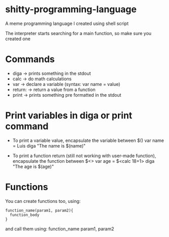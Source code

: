 # shitty-programming-language
A meme programming language I created using shell script

The interpreter starts searching for a main function, so make sure you created one

# Commands
- diga -> prints something in the stdout
- calc -> do math calculations
- var  -> declare a variable (syntax: var name = value)
- return: -> return a value from a function
- print -> prints something pre formatted in the stdout

# Print variables in diga or print command
- To print a variable value, encapsulate the variable between $()
    var name = Luis
    diga "The name is $(name)"

- To print a function return (still not working with user-made function), encapsulate the function between $<>
    var age = $<calc 18+1>
    diga "The age is $(age)"

# Functions

You can create functions too, using: 

    function_name(param1, param2){
      function_body
    }

and call them using:    function_name param1, param2
